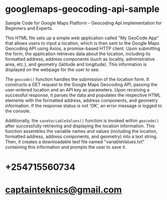 # googlemaps-geocoding-api-sample
Sample Code for Google Maps Platform - Geocoding ApI implementation for Beginners and Experts.

This HTML file sets up a simple web application called "My GeoCode App" that allows users to input a location, which is then sent to the Google Maps Geocoding API using Axios, a promise-based HTTP client. Upon submitting the form, the application retrieves data about the location, including its formatted address, address components (such as locality, administrative area, etc.), and geometry (latitude and longitude). This information is displayed on the webpage for the user to see.

The `geocode()` function handles the submission of the location form. It constructs a GET request to the Google Maps Geocoding API, passing the user-entered location and an API key as parameters. Upon receiving a successful response, it parses the data and populates the respective HTML elements with the formatted address, address components, and geometry information. If the response status is not 'OK', an error message is logged to the console.

Additionally, the `saveVariableValues()` function is invoked within `geocode()` after successfully retrieving and displaying the location information. This function assembles the variable names and values (including the location, formatted address, address components, and geometry) into a text string. Then, it creates a downloadable text file named "variableValues.txt" containing this information and prompts the user to save it.

# +254715560734
# captainteknics@gmail.com
